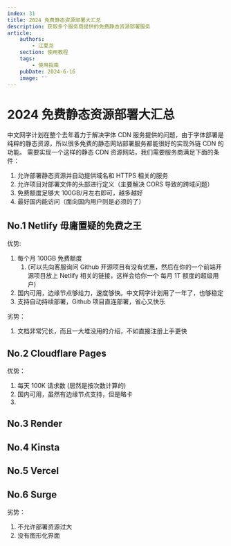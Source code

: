 ```yaml
---
index: 31
title: 2024 免费静态资源部署大汇总
description: 获取多个服务商提供的免费静态资源部署服务
article:
    authors:
        - 江夏尧
    section: 使用教程
    tags:
        - 使用指南
    pubDate: 2024-6-16
    image: ''
---
```


# 2024 免费静态资源部署大汇总

中文网字计划在整个去年着力于解决字体 CDN 服务提供的问题，由于字体部署是纯粹的静态资源，所以很多免费的静态网站部署服务都能很好的实现外链 CDN 的功能。
需要实现一个这样的静态 CDN 资源网站，我们需要服务商满足下面的条件：

1. 允许部署静态资源并自动提供域名和 HTTPS 相关的服务
2. 允许项目对部署文件的头部进行定义（主要解决 CORS 导致的跨域问题）
3. 免费额度足够大 100GB/月左右即可，越多越好
4. 最好国内能访问（面向国内用户则是必须的了）

## No.1 Netlify 毋庸置疑的免费之王

优势:

1. 每个月 100GB 免费额度
    1. (可以先向客服询问 Github 开源项目有没有优惠，然后在你的一个前端开源项目放上 Netlify 相关的链接，这样会给你一个 每月 1T 额度的超级用户)
2. 国内可用，边缘节点够给力，速度够快。中文网字计划用了一年了，也够稳定
3. 支持自动持续部署，Github 项目直连部署，省心又快乐

劣势：

1. 文档非常冗长，而且一大堆没用的介绍，不如直接注册上手更快

## No.2 Cloudflare Pages

优势：

1. 每天 100K 请求数 (居然是按次数计算的)
2. 国内可用，虽然有边缘节点支持，但是略卡
3.

## No.3 Render

## No.4 Kinsta

## No.5 Vercel

## No.6 Surge

劣势：

1. 不允许部署资源过大
2. 没有图形化界面
